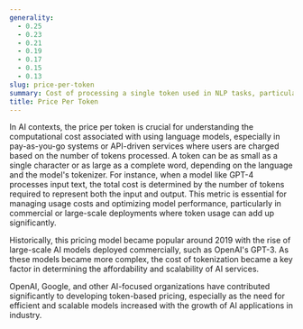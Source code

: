 ```yaml
---
generality:
  - 0.25
  - 0.23
  - 0.21
  - 0.19
  - 0.17
  - 0.15
  - 0.13
slug: price-per-token
summary: Cost of processing a single token used in NLP tasks, particularly when interacting with AI models like GPT.
title: Price Per Token
---
```


In AI contexts, the price per token is crucial for understanding the computational cost associated with using language models, especially in pay-as-you-go systems or API-driven services where users are charged based on the number of tokens processed. A token can be as small as a single character or as large as a complete word, depending on the language and the model's tokenizer. For instance, when a model like GPT-4 processes input text, the total cost is determined by the number of tokens required to represent both the input and output. This metric is essential for managing usage costs and optimizing model performance, particularly in commercial or large-scale deployments where token usage can add up significantly.

Historically, this pricing model became popular around 2019 with the rise of large-scale AI models deployed commercially, such as OpenAI's GPT-3. As these models became more complex, the cost of tokenization became a key factor in determining the affordability and scalability of AI services.

OpenAI, Google, and other AI-focused organizations have contributed significantly to developing token-based pricing, especially as the need for efficient and scalable models increased with the growth of AI applications in industry.
